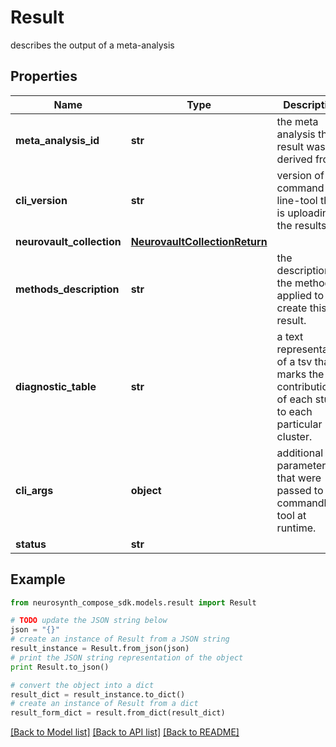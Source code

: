 # Result

describes the output of a meta-analysis

## Properties
Name | Type | Description | Notes
------------ | ------------- | ------------- | -------------
**meta_analysis_id** | **str** | the meta analysis this result was derived from. | [optional] 
**cli_version** | **str** | version of the command-line-tool that is uploading the results.  | [optional] 
**neurovault_collection** | [**NeurovaultCollectionReturn**](NeurovaultCollectionReturn.md) |  | [optional] 
**methods_description** | **str** | the description of the methods applied to create this result. | [optional] 
**diagnostic_table** | **str** | a text representation of a tsv that marks the contribution of each study to each particular cluster. | [optional] 
**cli_args** | **object** | additional parameters that were passed to the commandline tool at runtime.  | [optional] 
**status** | **str** |  | [optional] 

## Example

```python
from neurosynth_compose_sdk.models.result import Result

# TODO update the JSON string below
json = "{}"
# create an instance of Result from a JSON string
result_instance = Result.from_json(json)
# print the JSON string representation of the object
print Result.to_json()

# convert the object into a dict
result_dict = result_instance.to_dict()
# create an instance of Result from a dict
result_form_dict = result.from_dict(result_dict)
```
[[Back to Model list]](../README.md#documentation-for-models) [[Back to API list]](../README.md#documentation-for-api-endpoints) [[Back to README]](../README.md)


